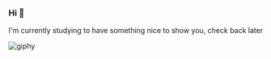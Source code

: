 ### Hi  👋

I'm currently studying to have something nice to show you, check back later


![giphy](https://user-images.githubusercontent.com/84942072/175796984-965e430d-4aef-4d54-8cdf-7f77759b2282.gif)
